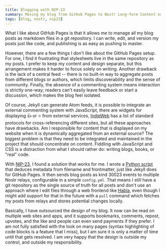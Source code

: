 ```yaml
---
title: Blogging with NIP-23
summary: Moving my blog from GitHub Pages to Nostr Long-form Content notes
tags: [blog, nostr, nip23]
---
```


What I like about GitHub Pages is that it allows me to manage all my blog posts
as markdown files in a git repository. I can write, edit, and version my posts
just like code, and publishing is as easy as pushing to master.

However, there are a few things I don't like about the GitHub Pages setup. For
one, I find it frustrating that stylesheets live in the same repository as my
posts. I prefer to keep my content and design separate, but this arrangement
makes it harder to focus solely on writing. Another drawback is the lack of a
central feed -- there is no built-in way to aggregate posts from different blogs
or authors, which limits discoverability and the sense of community. Finally,
the absence of a commenting system means interaction is strictly one-way;
readers can't easily leave feedback or start a discussion, which makes the blog
feel isolated.

Of course, Jekyll can generate Atom feeds, it is possible to integrate an
external commenting system with JavaScript, there are widgets for displaying 👍
or ⭐ from external services, [IndieWeb](https://spec.indieweb.org/) has a list
of standard protocols for cross-referencing different sites, but all these
approaches have drawbacks. Am I responsible for content that is displayed on my
website when it is dynamically aggregated from an external source? The biggest
problem is that they need to be integrated and maintained in the project that
should concentrate on content. Fiddling with JavaScript and CSS is a distraction
from what I should rather do: writing blogs, books, or "real" code.

With [NIP-23](https://nips.nostr.com/23), I found a solution that works for me.
I wrote a
[Python script](https://github.com/purpleKarrot/purplekarrot.net/blob/master/publish)
that deduces metadata from filename and frontmatter, just like Jekyll does for
GitHub Pages. It then sends blog posts as kind 30023 events to multiple Nostr
relays, configurable in a simple `config.yml`. That means I still have a git
repository as the single source of truth for all posts and don't use an approach
where I edit files through a web frontend like [Habla](https://habla.news/),
even though I might add support for that in the future with a `pull` command
which fetches my posts from relays and stores potential changes locally.

Basically, I have outsourced the design of my blog. It now can be read on
multiple web sites and apps, and it supports bookmarks, comments, repost,
upvotes, and the like and people can even send payments if they prefer. I am not
fully satisfied with the look on many pages (syntax highlighting of code blocks
is a feature that I miss), but I am sure it is only a matter of time until that
gets resolved. I am very happy that the design is outside my control, and
outside my responsibility.
